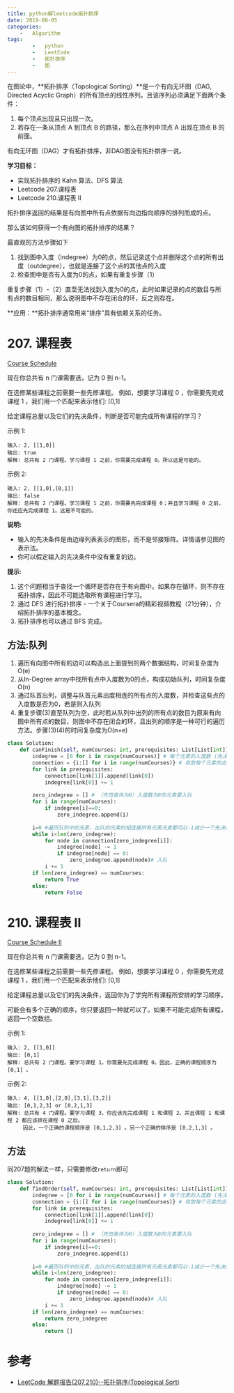 ```yaml
---
title: python解leetcode拓扑排序
date: 2019-08-05
categories: 
	-   Algorithm
tags:  
        -   python
        -   LeetCode
        -   拓扑排序
        -   图
---
```


在图论中，**拓扑排序（Topological Sorting）**是一个有向无环图（DAG, Directed Acyclic Graph）的所有顶点的线性序列。且该序列必须满足下面两个条件：

1.  每个顶点出现且只出现一次。
2.  若存在一条从顶点 A 到顶点 B 的路径，那么在序列中顶点 A 出现在顶点 B 的前面。

有向无环图（DAG）才有拓扑排序，非DAG图没有拓扑排序一说。

**学习目标：**
-   实现拓扑排序的 Kahn 算法、DFS 算法
-   Leetcode 207.课程表
-   Leetcode 210.课程表 II

拓扑排序返回的结果是有向图中所有点依据有向边指向顺序的排列而成的点。

那么该如何获得一个有向图的拓扑排序的结果？

<!-- more -->

最直观的方法步骤如下

1.  找到图中入度（indegree）为0的点，然后记录这个点并删除这个点的所有出度（outdegree），也就是连接了这个点的其他点的入度
2.  检查图中是否有入度为0的点，如果有重复步骤（1）

重复步骤（1）-（2）直至无法找到入度为0的点，此时如果记录的点的数目与所有点的数目相同，那么说明图中不存在闭合的环，反之则存在。

**应用：**拓扑排序通常用来“排序”具有依赖关系的任务。

# 207. 课程表
[Course Schedule](https://leetcode-cn.com/problems/course-schedule)

现在你总共有 n 门课需要选，记为 0 到 n-1。

在选修某些课程之前需要一些先修课程。 例如，想要学习课程 0 ，你需要先完成课程 1 ，我们用一个匹配来表示他们: [0,1]

给定课程总量以及它们的先决条件，判断是否可能完成所有课程的学习？

示例 1:
```
输入: 2, [[1,0]] 
输出: true
解释: 总共有 2 门课程。学习课程 1 之前，你需要完成课程 0。所以这是可能的。
```
示例 2:
```
输入: 2, [[1,0],[0,1]]
输出: false
解释: 总共有 2 门课程。学习课程 1 之前，你需要先完成​课程 0；并且学习课程 0 之前，你还应先完成课程 1。这是不可能的。
```

**说明:**

-   输入的先决条件是由边缘列表表示的图形，而不是邻接矩阵。详情请参见图的表示法。
-   你可以假定输入的先决条件中没有重复的边。

**提示:**

1.  这个问题相当于查找一个循环是否存在于有向图中。如果存在循环，则不存在拓扑排序，因此不可能选取所有课程进行学习。
2.  通过 DFS 进行拓扑排序 - 一个关于Coursera的精彩视频教程（21分钟），介绍拓扑排序的基本概念。
3.  拓扑排序也可以通过 BFS 完成。

## 方法:队列

1.  遍历有向图中所有的边可以构造出上面提到的两个数据结构，时间复杂度为O(e)
2.  从In-Degree array中找所有点中入度数为0的点，构成初始队列，时间复杂度O(n)
3.  通过队首出列，调整与队首元素出度相连的所有点的入度数，并检查这些点的入度数是否为0，若是则入队列
4.  重复步骤(3)直至队列为空，此时若从队列中出列的所有点的数目为原来有向图中所有点的数目，则图中不存在闭合的环，且出列的顺序是一种可行的遍历方法。步骤(3)(4)的时间复杂度为O(n+e)

```python
class Solution:
    def canFinish(self, numCourses: int, prerequisites: List[List[int]]) -> bool:
        indegree = [0 for i in range(numCourses)] # 每个元素的入度数 (先决条件数)
        connection = {i:[] for i in range(numCourses)} # 存放每个元素的出度连接的所有元素
        for link in prerequisites:
            connection[link[1]].append(link[0]) 
            indegree[link[0]] += 1
        
        zero_indegree = [] # （先觉条件为0）入度数为0的元素要入队
        for i in range(numCourses):
            if indegree[i]==0:
                zero_indegree.append(i)
        
        i=0 #遍历队列中的元素，出队的元素的相连接所有元素元素都可以-1减少一个先决条件
        while i<len(zero_indegree):
            for node in connection[zero_indegree[i]]:
                indegree[node] -= 1
                if indegree[node] == 0:
                    zero_indegree.append(node)# 入队
            i += 1
        if len(zero_indegree) == numCourses:
            return True
        else:
            return False
```

# 210. 课程表 II
[Course Schedule II](https://leetcode-cn.com/problems/course-schedule-ii)

现在你总共有 n 门课需要选，记为 0 到 n-1。

在选修某些课程之前需要一些先修课程。 例如，想要学习课程 0 ，你需要先完成课程 1 ，我们用一个匹配来表示他们: [0,1]

给定课程总量以及它们的先决条件，返回你为了学完所有课程所安排的学习顺序。

可能会有多个正确的顺序，你只要返回一种就可以了。如果不可能完成所有课程，返回一个空数组。

示例 1:
```
输入: 2, [[1,0]] 
输出: [0,1]
解释: 总共有 2 门课程。要学习课程 1，你需要先完成课程 0。因此，正确的课程顺序为 [0,1] 。
```
示例 2:
```
输入: 4, [[1,0],[2,0],[3,1],[3,2]]
输出: [0,1,2,3] or [0,2,1,3]
解释: 总共有 4 门课程。要学习课程 3，你应该先完成课程 1 和课程 2。并且课程 1 和课程 2 都应该排在课程 0 之后。
     因此，一个正确的课程顺序是 [0,1,2,3] 。另一个正确的排序是 [0,2,1,3] 。
```

## 方法
同207题的解法一样，只需要修改`return`即可

```python
class Solution:
    def findOrder(self, numCourses: int, prerequisites: List[List[int]]) -> List[int]:
        indegree = [0 for i in range(numCourses)] # 每个元素的入度数 (先决条件数)
        connection = {i:[] for i in range(numCourses)} # 存放每个元素的出度连接的所有元素
        for link in prerequisites:
            connection[link[1]].append(link[0]) 
            indegree[link[0]] += 1
        
        zero_indegree = [] # （先觉条件为0）入度数为0的元素要入队
        for i in range(numCourses):
            if indegree[i]==0:
                zero_indegree.append(i)
        
        i=0 #遍历队列中的元素，出队的元素的相连接所有元素元素都可以-1减少一个先决条件
        while i<len(zero_indegree):
            for node in connection[zero_indegree[i]]:
                indegree[node] -= 1
                if indegree[node] == 0:
                    zero_indegree.append(node)# 入队
            i += 1
        if len(zero_indegree) == numCourses:
            return zero_indegree
        else:
            return [] 
```

# 参考

-   [LeetCode 解题报告(207,210)--拓扑排序(Topological Sort)](https://wulc.me/2016/07/27/LeetCode%20%E8%A7%A3%E9%A2%98%E6%8A%A5%E5%91%8A(207,210)--%E6%8B%93%E6%89%91%E6%8E%92%E5%BA%8F/)
